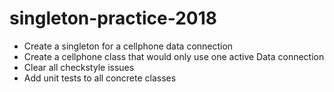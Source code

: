 # singleton-practice-2018

* Create a singleton for a cellphone data connection
* Create a cellphone class that would only use one active Data connection
* Clear all checkstyle issues
* Add unit tests to all concrete classes
